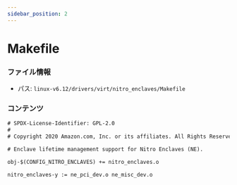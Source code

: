```yaml
---
sidebar_position: 2
---
```

# Makefile

### ファイル情報

- パス: `linux-v6.12/drivers/virt/nitro_enclaves/Makefile`

### コンテンツ

```txt
# SPDX-License-Identifier: GPL-2.0
#
# Copyright 2020 Amazon.com, Inc. or its affiliates. All Rights Reserved.

# Enclave lifetime management support for Nitro Enclaves (NE).

obj-$(CONFIG_NITRO_ENCLAVES) += nitro_enclaves.o

nitro_enclaves-y := ne_pci_dev.o ne_misc_dev.o

```
